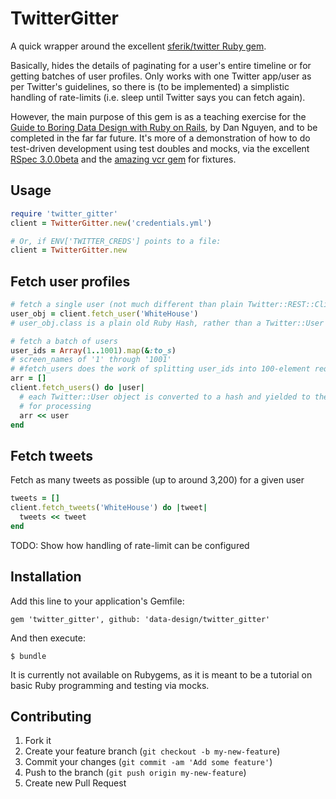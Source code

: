 # TwitterGitter

A quick wrapper around the excellent [sferik/twitter Ruby gem](https://github.com/sferik/twitter).

Basically, hides the details of paginating for a user's entire timeline or for getting batches of user profiles. Only works with one Twitter app/user as per Twitter's guidelines, so there is (to be implemented) a simplistic handling of rate-limits (i.e. sleep until Twitter says you can fetch again).

However, the main purpose of this gem is as a teaching exercise for the [Guide to Boring Data Design with Ruby on Rails](https://github.com/data-design/rails-guide), by Dan Nguyen, and to be completed in the far far future. It's more of a demonstration of how to do test-driven development using test doubles and mocks, via the excellent [RSpec 3.0.0beta](https://www.relishapp.com/rspec/rspec-expectations/v/3-0/docs) and the [amazing vcr gem](https://github.com/vcr/vcr) for fixtures.

## Usage

~~~ruby
require 'twitter_gitter'
client = TwitterGitter.new('credentials.yml')

# Or, if ENV['TWITTER_CREDS'] points to a file:
client = TwitterGitter.new
~~~

## Fetch user profiles

~~~ruby
# fetch a single user (not much different than plain Twitter::REST::Client)
user_obj = client.fetch_user('WhiteHouse')
# user_obj.class is a plain old Ruby Hash, rather than a Twitter::User

# fetch a batch of users
user_ids = Array(1..1001).map(&:to_s)
# screen_names of '1' through '1001'
# #fetch_users does the work of splitting user_ids into 100-element requests
arr = []
client.fetch_users() do |user|
  # each Twitter::User object is converted to a hash and yielded to the end-user
  # for processing
  arr << user
end
~~~


## Fetch tweets

Fetch as many tweets as possible (up to around 3,200) for a given user

~~~ruby
tweets = []
client.fetch_tweets('WhiteHouse') do |tweet|
  tweets << tweet
end
~~~



TODO: Show how handling of rate-limit can be configured


## Installation

Add this line to your application's Gemfile:

    gem 'twitter_gitter', github: 'data-design/twitter_gitter'

And then execute:

    $ bundle

It is currently not available on Rubygems, as it is meant to be a tutorial on basic Ruby programming and testing via mocks.

## Contributing

1. Fork it
2. Create your feature branch (`git checkout -b my-new-feature`)
3. Commit your changes (`git commit -am 'Add some feature'`)
4. Push to the branch (`git push origin my-new-feature`)
5. Create new Pull Request
